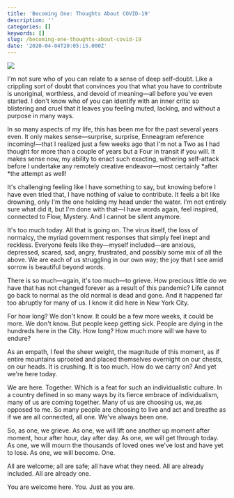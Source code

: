 ```yaml
---
title: 'Becoming One: Thoughts About COVID-19'
description: ''
categories: []
keywords: []
slug: /becoming-one-thoughts-about-covid-19
date: '2020-04-04T20:05:15.000Z'
---
```


![](https://images.unsplash.com/photo-1585282284319-e38fb6c29dd1?ixlib=rb-1.2.1&q=80&fm=jpg&crop=entropy&cs=tinysrgb&w=2000&fit=max&ixid=eyJhcHBfaWQiOjExNzczfQ)

I'm not sure who of you can relate to a sense of deep self-doubt. Like a crippling sort of doubt that convinces you that what you have to contribute is unoriginal, worthless, and devoid of meaning—all before you've even started. I don't know who of you can identify with an inner critic so blistering and cruel that it leaves you feeling muted, lacking, and without a purpose in many ways.

In so many aspects of my life, this has been me for the past several years even. It only makes sense—surprise, surprise, Enneagram reference incoming!—that I realized just a few weeks ago that I'm not a Two as I had thought for more than a couple of years but a Four in transit if you will. It makes sense now, my ability to enact such exacting, withering self-attack before I undertake any remotely creative endeavor—most certainly *after *the attempt as well!

It's challenging feeling like I have something to say, but knowing before I have even tried that, I have nothing of value to contribute. It feels a bit like drowning, only I'm the one holding my head under the water. I'm not entirely sure what did it, but I'm done with that—I have words again, feel inspired, connected to Flow, Mystery. And I cannot be silent anymore.

It's too much today. All that is going on. The virus itself, the loss of normalcy, the myriad government responses that simply feel inept and reckless. Everyone feels like they—myself included—are anxious, depressed, scared, sad, angry, frustrated, and possibly some mix of all the above. We are each of us struggling in our own way; the joy that I see amid sorrow is beautiful beyond words.

There is so much—again, it's too much—to grieve. How precious little do we have that has not changed forever as a result of this pandemic? Life cannot go back to normal as the old normal is dead and gone. And it happened far too abruptly for many of us. I know it did here in New York City.

For how long? We don't know. It could be a few more weeks, it could be more. We don't know. But people keep getting sick. People are dying in the hundreds here in the City. How long? How much more will we have to endure?

As an empath, I feel the sheer weight, the magnitude of this moment, as if entire mountains uprooted and placed themselves overnight on our chests, on our heads. It is crushing. It is too much. How do we carry on? And yet we're here today.

We are here. Together. Which is a feat for such an individualistic culture. In a country defined in so many ways by its fierce embrace of individualism, many of us are coming together. Many of us are choosing us, *we*,as opposed to me. So many people are choosing to live and act and breathe as if we are all connected, all one. We've always been one.

So, as one, we grieve. As one, we will lift one another up moment after moment, hour after hour, day after day. As one, we will get through today. As one, we will mourn the thousands of loved ones we've lost and have yet to lose. As one, we will become. One.

All are welcome; all are safe; all have what they need. All are already included. All are already one.

You are welcome here. You. Just as you are.
